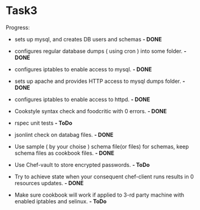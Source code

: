 # Task3

Progress:

* sets up mysql, and creates DB users and schemas **- DONE**

* configures regular database dumps ( using cron ) into some folder. **- DONE**

* configures iptables to enable access to mysql. **- DONE**

* sets up apache and provides HTTP access to mysql dumps folder. **- DONE**

* configures iptables to enable access to httpd. **- DONE**

* Cookstyle syntax check and foodcritic with 0 errors. **- DONE**

* rspec unit tests **- ToDo**

* jsonlint check on databag files. **- DONE**

* Use sample ( by your choise ) schema file(or files) for schemas, keep schema files as cookbook files. **- DONE**

* Use Chef-vault to store encrypted passwords. **- ToDo**

* Try to achieve state when your consequent chef-client runs results in 0 resources updates.  **- DONE**

* Make sure cookbook will work if applied to 3-rd party machine with enabled iptables and selinux.  **- ToDo**